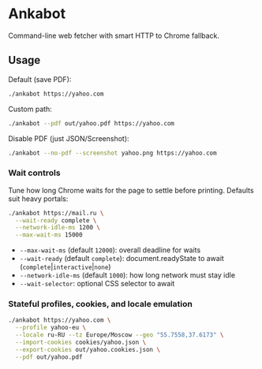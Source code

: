 # Ankabot

Command-line web fetcher with smart HTTP to Chrome fallback.

## Usage

Default (save PDF):

```bash
./ankabot https://yahoo.com
```

Custom path:

```bash
./ankabot --pdf out/yahoo.pdf https://yahoo.com
```

Disable PDF (just JSON/Screenshot):

```bash
./ankabot --no-pdf --screenshot yahoo.png https://yahoo.com
```

### Wait controls

Tune how long Chrome waits for the page to settle before printing. Defaults suit heavy portals:

```bash
./ankabot https://mail.ru \
  --wait-ready complete \
  --network-idle-ms 1200 \
  --max-wait-ms 15000
```

* `--max-wait-ms` (default `12000`): overall deadline for waits
* `--wait-ready` (default `complete`): document.readyState to await (`complete`|`interactive`|`none`)
* `--network-idle-ms` (default `1000`): how long network must stay idle
* `--wait-selector`: optional CSS selector to await

### Stateful profiles, cookies, and locale emulation

```bash
./ankabot https://yahoo.com \
  --profile yahoo-eu \
  --locale ru-RU --tz Europe/Moscow --geo "55.7558,37.6173" \
  --import-cookies cookies/yahoo.json \
  --export-cookies out/yahoo.cookies.json \
  --pdf out/yahoo.pdf
```
